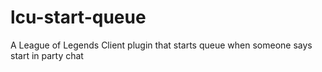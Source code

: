 # lcu-start-queue
A League of Legends Client plugin that starts queue when someone says start in party chat
